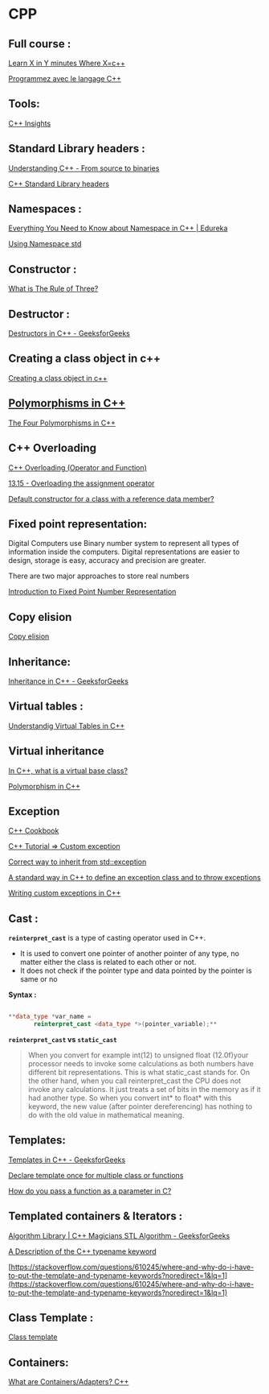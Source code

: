 # CPP
## Full course :

[Learn X in Y minutes Where X=c++](https://learnxinyminutes.com/docs/c++/)

[Programmez avec le langage C++](https://openclassrooms.com/fr/courses/1894236-programmez-avec-le-langage-c)

## Tools:

[C++ Insights](https://cppinsights.io/)

## Standard Library headers :

[Understanding C++ - From source to binaries](https://www.daniweb.com/programming/software-development/tutorials/466177/understanding-c-from-source-to-binaries)

[C++ Standard Library headers](https://en.cppreference.com/w/cpp/header)

## Namespaces :

[Everything You Need to Know about Namespace in C++ | Edureka](https://www.edureka.co/blog/namespace-in-cpp/)

[Using Namespace std](https://stackoverflow.com/questions/6077566/using-namespace-std)

## Constructor :

[](https://www.geeksforgeeks.org/constructors-c/)

[What is The Rule of Three?](https://stackoverflow.com/questions/4172722/what-is-the-rule-of-three)

## Destructor :

[Destructors in C++ - GeeksforGeeks](https://www.geeksforgeeks.org/destructors-c/)

## Creating a class object in c++

[Creating a class object in c++](https://stackoverflow.com/questions/15310846/creating-a-class-object-in-c)

## ****[Polymorphisms in C++](https://catonmat.net/cpp-polymorphism)****

[The Four Polymorphisms in C++](https://catonmat.net/cpp-polymorphism)

## C++ Overloading

[C++ Overloading (Operator and Function)](https://www.tutorialspoint.com/cplusplus/cpp_overloading.htm)

[13.15 - Overloading the assignment operator](https://www.learncpp.com/cpp-tutorial/overloading-the-assignment-operator/)

[Default constructor for a class with a reference data member?](https://stackoverflow.com/questions/22875186/default-constructor-for-a-class-with-a-reference-data-member)

## Fixed point representation:

Digital Computers use  Binary number system to represent all types of information inside the computers. Digital representations are easier to design, storage is easy, accuracy and precision are greater.

There are two major approaches to store real numbers

[Introduction to Fixed Point Number Representation](https://inst.eecs.berkeley.edu/~cs61c/sp06/handout/fixedpt.html)

[](https://stackoverflow.com/questions/3402702/converting-floating-point-to-32-bit-fixed-point-in-java/3405859)

## Copy elision

[Copy elision](https://en.cppreference.com/w/cpp/language/copy_elision)

## Inheritance:

[Inheritance in C++ - GeeksforGeeks](https://www.geeksforgeeks.org/inheritance-in-c/)

## Virtual tables :

[Understandig Virtual Tables in C++](https://pabloariasal.github.io/2017/06/10/understanding-virtual-tables/)

## Virtual inheritance

[In C++, what is a virtual base class?](https://stackoverflow.com/questions/21558/in-c-what-is-a-virtual-base-class)

[Polymorphism in C++](https://stackoverflow.com/questions/5854581/polymorphism-in-c/5854862#5854862)

## Exception

[C++ Cookbook](https://www.oreilly.com/library/view/c-cookbook/0596007612/ch09s02.html)

[C++ Tutorial => Custom exception](https://riptutorial.com/cplusplus/example/23640/custom-exception)

[Correct way to inherit from std::exception](https://stackoverflow.com/questions/8152720/correct-way-to-inherit-from-stdexception)

[A standard way in C++ to define an exception class and to throw exceptions](https://stackoverflow.com/questions/6159665/a-standard-way-in-c-to-define-an-exception-class-and-to-throw-exceptions)

[Writing custom exceptions in C++](https://stackoverflow.com/questions/13258786/writing-custom-exceptions-in-c)

## Cast :

**`reinterpret_cast`** is a type of casting operator used in C++.

- It is used to convert one pointer of another pointer of any type, no matter either the class is related to each other or not.
- It does not check if the pointer type and data pointed by the pointer is same or no

**Syntax :**

```cpp

**data_type *var_name = 
       reinterpret_cast <data_type *>(pointer_variable);**
```

**`reinterpret_cast`  vs `static_cast`**

> When you convert for example int(12) to unsigned float (12.0f)your processor needs to invoke some calculations as both numbers have different bit representations. This is what static_cast stands for. On the other hand, when you call reinterpret_cast the CPU does not invoke any calculations. It just treats a set of bits in the memory as if it had another type. So when you convert int* to float* with this keyword, the new value (after pointer dereferencing) has nothing to do with the old value in mathematical meaning.
> 

## Templates:

[Templates in C++ - GeeksforGeeks](https://www.geeksforgeeks.org/templates-cpp/)

[Declare template once for multiple class or functions](https://stackoverflow.com/questions/25594885/declare-templatetypename-t-once-for-multiple-class-or-functions)

[How do you pass a function as a parameter in C?](https://stackoverflow.com/questions/9410/how-do-you-pass-a-function-as-a-parameter-in-c)

## Templated containers & Iterators :

[Algorithm Library | C++ Magicians STL Algorithm - GeeksforGeeks](https://www.geeksforgeeks.org/c-magicians-stl-algorithms/)

[A Description of the C++ typename keyword](http://pages.cs.wisc.edu/~driscoll/typename.html)

[https://stackoverflow.com/questions/610245/where-and-why-do-i-have-to-put-the-template-and-typename-keywords?noredirect=1&lq=1](https://stackoverflow.com/questions/610245/where-and-why-do-i-have-to-put-the-template-and-typename-keywords?noredirect=1&lq=1)

## Class Template :

[Class template](https://en.cppreference.com/w/cpp/language/class_template)

## Containers:

[What are Containers/Adapters? C++](https://stackoverflow.com/questions/3873802/what-are-containers-adapters-c)